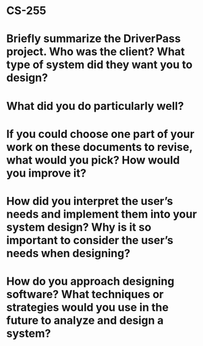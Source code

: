 # CS-255

# Briefly summarize the DriverPass project. Who was the client? What type of system did they want you to design?



# What did you do particularly well?



# If you could choose one part of your work on these documents to revise, what would you pick? How would you improve it?



# How did you interpret the user’s needs and implement them into your system design? Why is it so important to consider the user’s needs when designing?



# How do you approach designing software? What techniques or strategies would you use in the future to analyze and design a system?

